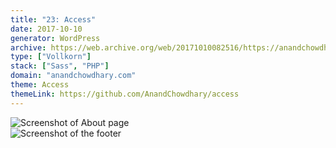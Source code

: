 ```yaml
---
title: "23: Access"
date: 2017-10-10
generator: WordPress
archive: https://web.archive.org/web/20171010082516/https://anandchowdhary.com/
type: ["Vollkorn"]
stack: ["Sass", "PHP"]
domain: "anandchowdhary.com"
theme: Access
themeLink: https://github.com/AnandChowdhary/access
---
```


<div class="image shadow"><img alt="Screenshot of About page" src="/images/versions/23-about.png"></div>
<div class="image shadow"><img alt="Screenshot of the footer" src="/images/versions/23-footer.png"></div>
